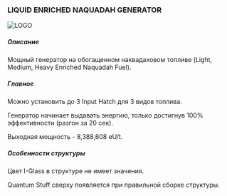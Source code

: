 ### LIQUID ENRICHED NAQUADAH GENERATOR

![LOGO](https://cdn.discordapp.com/attachments/916393114166525974/939742067893088256/NQ_ENRICH.png)

##### Описание

Мощный генератор на обогащенном наквадаховом топливе (Light, Medium, Heavy Enriched Naquadah Fuel).

##### Главное

Можно установить до 3 Input Hatch для 3 видов топлива. 

Генератор начинает выдавать энергию, только достигнув 100% эффективности (разгон за 20 сек). 

Выходная мощность - 8,388,608 eU/t.

##### Особенности структуры

Цвет I-Glass в структуре не имеет значения.

Quantum Stuff сверху появляется при правильной сборке структуры.
